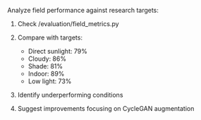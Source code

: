 Analyze field performance against research targets:

1. Check /evaluation/field_metrics.py
2. Compare with targets:
   - Direct sunlight: 79%
   - Cloudy: 86%
   - Shade: 81%
   - Indoor: 89%
   - Low light: 73%

3. Identify underperforming conditions
4. Suggest improvements focusing on CycleGAN augmentation